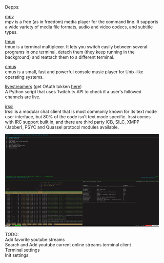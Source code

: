 Depps:

[mpv](https://github.com/mpv-player/mpv)  
mpv is a free (as in freedom) media player for the command line. It supports a wide variety of media file formats, audio and video codecs, and subtitle types.

[tmux](https://github.com/tmux/tmux/wiki)  
tmux is a terminal multiplexer. It lets you switch easily between several programs in one terminal, detach them (they keep running in the background) and reattach them to a different terminal.

[cmus](https://cmus.github.io/)  
cmus is a small, fast and powerful console music player for Unix-like operating systems.

[livestreamers](https://github.com/begs/livestreamers) (get OAuth tokken [here](https://twitchapps.com/tmi/))  
A Python script that uses Twitch.tv API to check if a user's followed channels are live.

[irssi](https://irssi.org/download/)  
Irssi is a modular chat client that is most commonly known for its text mode user interface, but 80% of the code isn't text mode specific. Irssi comes with IRC support built in, and there are third party ICB, SILC, XMPP (Jabber), PSYC and Quassel protocol modules available.

![Preview](https://raw.githubusercontent.com/killarbyte/dotfiles/master/tmp/Demo.jpg)

TODO:  
Add favorite youtube streams  
Search and Add youtube current online streams terminal client  
Terminal settings  
Init settings
